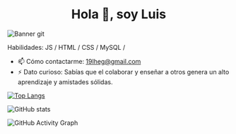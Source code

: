 <h1 align = "center"> Hola 👋, soy Luis </h1>

![Banner git](https://user-images.githubusercontent.com/91930704/146665177-72d0e1e4-7148-4a10-9b03-11097a4ce9c1.gif)




Habilidades: JS / HTML / CSS  / MySQL / 

- 📫 Cómo contactarme: 19lheg@gmail.com 
- ⚡ Dato curioso: Sabías que el colaborar y enseñar a otros genera un alto aprendizaje y amistades sólidas. 


[![Top Langs](https://github-readme-stats.vercel.app/api/top-langs/?username=19lheg)](https://github.com/anuraghazra/github-readme-stats)

![GitHub stats](https://github-readme-stats.vercel.app/api?username=19lheg&show_icons=true)  

![GitHub Activity Graph](https://activity-graph.herokuapp.com/graph?username=19lheg)  


